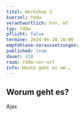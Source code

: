 ```yaml
---
titel: Workshop 3
kuerzel: fddw
verantwortlich: hvn, mf
typ: fddw
pflicht: false
termine: 2024-06-28 10:00
empfohlene-voraussetzungen: 
published: true
dauer: 420
raum: fddw-vor-ort
info: Heute geht es um …
---
```

## Worum geht es?

Ajax
